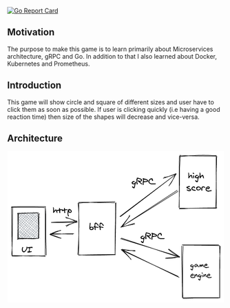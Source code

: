 [![Go Report Card](https://goreportcard.com/badge/github.com/hitanshu-mehta/reaction-timer)](https://goreportcard.com/report/github.com/hitanshu-mehta/reaction-timer)

## Motivation
The purpose to make this game is to learn primarily about Microservices architecture, gRPC and Go. In addition to that I also learned about Docker, Kubernetes and Prometheus.

## Introduction
This game will show circle and square of different sizes and user have to click them as soon as possible. If user is clicking quickly (i.e having a good reaction time) then size of the shapes will decrease and vice-versa.

## Architecture
![](assets/architecture.png)